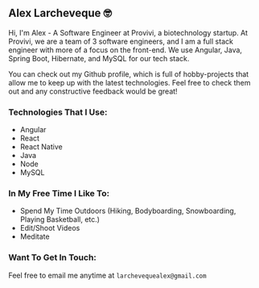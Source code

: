 ## Alex Larcheveque 🤓

Hi, I'm Alex - A Software Engineer at Provivi, a biotechnology startup. At Provivi, we are a team of 3 software engineers, and I am a full stack engineer with more of a focus on the front-end. We use Angular, Java, Spring Boot, Hibernate, and MySQL for our tech stack.

You can check out my Github profile, which is full of hobby-projects that allow me to keep up with the latest technologies. Feel free to check them out and any constructive feedback would be great! 

### Technologies That I Use:
- Angular
- React
- React Native
- Java
- Node
- MySQL

### In My Free Time I Like To:
- Spend My Time Outdoors (Hiking, Bodyboarding, Snowboarding, Playing Basketball, etc.)
- Edit/Shoot Videos
- Meditate

### Want To Get In Touch:
Feel free to email me anytime at `larchevequealex@gmail.com`
